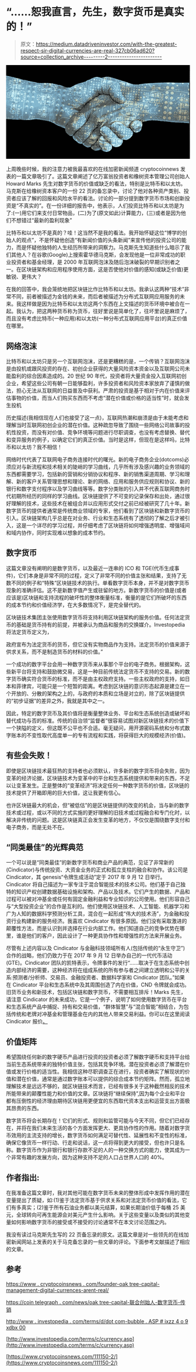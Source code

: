 # “……恕我直言，先生，数字货币是真实的！”

> 原文：<https://medium.datadriveninvestor.com/with-the-greatest-respect-sir-digital-currencies-are-real-327cb06ad620?source=collection_archive---------2----------------------->

![](img/2e383169855584841808eac9df2230c6.png)

上周晚些时候，我的注意力被我最喜欢的在线加密新闻频道 cryptocoinnews 发表的一篇文章吸引了。这篇文章阐述了亿万富翁投资者和橡树资本管理公司创始人 Howard Marks 先生对数字货币的价值或缺乏的看法，特别是比特币和以太坊。马克斯在给橡树资本客户的一份 22 页的备忘录中，讨论了他对各种资产类别、投资者应该了解的回报和风险水平的看法。讨论的一部分提到数字货币市场和创新投资是“不真实的”。在一份详细的报告中，他表示，人们投资比特币和以太坊是为了:(一)用它们来支付日常物品，(二)为了(原文如此)计算能力，(三)或者是因为他们不想错过“最新的盈利现象”

比特币和以太坊不是真的？哇！这当然不是我的看法。我开始怀疑这位“博学的创始人的观点”，不是怀疑他创造“有新闻价值的头条新闻”来宣传他的投资公司的能力，而是怀疑他独特的人生经历所带来的洞察力。马克斯先生知道些什么暗示了我们其他人？在谷歌(Google)上搜索霍华德马克斯，会发现他是一位非常成功的职业投资者和基金经理，是 2000 年互联网泡沫及随后泡沫破裂的早期识别者之一。在区块链架构和应用程序使用方面，这是否使他对价值的感知(或缺乏价值)更敏锐、更伟大？

在我的回答中，我会笼统地把区块链比作比特币和以太坊。我承认这两种“技术”非常不同，前者被描述为金钱的未来，而后者被描述为分布式互联网应用服务的未来。我这样做是因为比特币和以太坊这两个东西在上文描述的货币环境中被合在一起。我认为，把这两种货币称为货币，往好里说是简单化了，往坏里说是麻烦了，而且没有考虑比特币(一种应用)和以太坊(一种分布式互联网应用平台)的真正价值在哪里。

## 网络泡沫

比特币和以太坊只是另一个互联网泡沫，还是更糟糕的是，一个传销？互联网泡沫是由投机或跟风投资的存在、初创企业获得的大量风险资本资金以及互联网公司未能盈利的综合因素造成的。20 世纪 90 年代，投资者将大量资金投入互联网初创企业，希望这些公司有朝一日能够盈利，许多投资者和风险资本家放弃了谨慎的做法，担心无法从互联网的日益普及中获利。严肃的投资是基于相对于内在价值来评估事物的价值，而当人们购买东西而不考虑“潜在价值或价格的适当性”时，就会发生投机

历史描述(我相信现在人们也接受了这一点)，互联网热潮和崩溃是由于未能考虑和理解当时互联网初创企业的潜在价值。这种疏忽导致了围绕一些网络公司故事的投机性投资，而没有对价值、竞争环境等问题进行尽职调查，也没有考虑替换、替代和变异服务的例子，以确定它们的真正价值。当时是这样，但现在是这样吗，比特币和以太坊？我不相信！

网络时代代表了互联网电子商务连接时代的曙光。新的电子商务企业(dotcoms)必须应对与新流程和技术相关的陡峭的学习曲线，几乎所有涉及感兴趣的业务领域的东西都需要学习，包括新的营销和分销协议和程序、新的销售渠道周期、学习和理解、新的客户关系管理思想和理论、新的网络、应用和服务供应规则和协议、新的银行和数字支付程序以及学习曲线等等。数字分类账的引入并不代表互联网商务时代初期所经历的同样的学习曲线。区块链提供了不可变的记录保存和出处，通过很好理解的技术，这些技术在被组合并以应用形式交付之前已经被研究了几十年。新数字货币的提供者通常是传统商业领域的专家，他们看到了区块链和新数字货币的引入。区块链架构几乎总是在对业务、行业和生态系统有了透彻的了解之后才被引入，这是一个详尽的学习过程，并仔细考虑了区块链将如何增强透明度、增强域间和域内协作，同时实现难以想象的成本节约。

## 数字货币

这篇文章没有阐明的是数字货币，以及最近一连串的 ICO 和 TGE(代币生成事件)，它们本身是非常不同的过程，定义了非常不同的价值主张和结果，支持了无数不同的例子和“特殊”区块链技术的执行。单看数字货币本身，并不是对数字货币现象的准确评估。这不是新数字值产生或驻留的地方。新数字货币的价值是(或者应该是)区块链和支持流程的破坏性的整体衡量标准，衡量的是它们所破坏的东西的成本节约和价值经济学，在大多数情况下，是完全替代的。

区块链技术集团主张使用数字货币将支持利用区块链架构的服务价值。任何法定货币的基础是货币持有的前提，并被承认为商品和服务的交换媒介。Investopedia 将法定货币定义为，

政府宣布为法定货币的货币，但它没有实物商品作为支持。法定货币的价值来源于供求关系，而不是制造货币的材料的价值。”

一个成功的数字平台会用一种数字货币来从事那个平台的电子商务。根据架构，这些新平台将支持和鼓励微交易，这是一种目前传统法定货币不支持的交易。新的数字货币确实符合货币的标准，而不是由主权政府支持。一些主权政府的支持，如日本和菲律宾，可能只是一个短暂的距离。考虑到区块链的意识形态起源是建立在一个开放的、分散的架构之上的，与政府的本质和立场是对立的，除了区块链提供的“初步证据”的差异之外，我就是其中之一。

因此，特定的数字货币及其价值将是衡量整体业务、平台和生态系统创造或破坏和替代成功与否的标准。传统的自治领“监督者”很容易试图对新区块链技术的价值下一个狭隘的定义，但这既不公平也不合适。毫无疑问，用开源密码系统和分布式数字账本的不变性取代高度单一的专有流程和实践，将获得巨大的规模经济(价值)。

## 有些会失败！

即使是区块链技术最狂热的支持者也必须默认，许多新的数字货币将会失败，因为变革的经济论据，区块链技术为变革中的平台和生态系统提供和带来的东西，不足以让变革发生。正是整体的“变革经济”将决定任何一种数字货币的价值，区块链的技术提供了开箱即用的巨大价值，这让我更有信心。

也许区块链最大的机会，但“被低估”的是区块链提供的改变的机会，当与新的数字技术或过程，或以不同的方式实施的更好理解的旧技术或过程融合和专门化时，以解决非传统的问题。这是区块链真正会发生变革的地方，不仅仅是围绕数字支付和电子商务，而是无处不在。

## “同类最佳”的光辉典范

一个可以说是“同类最佳”的新数字货币和商业产品的典范，见证了非常新的(Cindicator)与传统投资、大资金业务的正式和孤立支柱的融合和协作。该公司是 Cindicator，其 genesis“令牌生成活动”定于 2017 年 9 月 12 日举行。Cindicator 将自己描述为一家专注于混合智能技术的技术公司。他们基于自己独特的知识产权创建数据基础设施和架构、产品以及技术。它们产生的数据、产品和过程可以被对冲基金或任何有固定金融利益和专业知识的公司使用。他们形容自己与“大型投资企业”的合作是互利的。他们使用区块链技术、人工智能、机器学习和广为人知的数据科学预测分析工具，混合在一起形成“伟大的技术汤”，为金融和投资行业构建新的服务经济。我喜欢 Cindicator 有很多原因。他们没有采取激进的颠覆性方法，而是认识到并选择在行业内部工作。他们知道自己的竞争优势在哪里，谁是他们的客户，因此设计了一种更具协作性和增强性的方法来开展业务。

尽管有上述内容以及 Cindicator 与金融科技领域所有人(包括传统的“永生守卫”)合作的战略，他们仍致力于在 2017 年 9 月 12 日举办自己的一代代币活动(GTE)。Cindicator 团队的凯特表示，令牌事件的发行“……取决于在生态系统中创造内部经济的需要，这种经济将在组成系统的所有参与者之间建立透明和公平的关系:预测者/分析师、交易员、金融投资者、数据科学家和 Cindicator 团队。”如果在 Cindicator 平台和生态系统中及其周围创造了内在价值，CND 令牌就会成功。旧货币业务和新技术，包括区块链和数字货币，不需要相互排斥！Marks 先生，请注意 Cindicator 的未来成功，它是一个例子，说明了如何使用数字货币在平台和生态系统产品中捕捉、持有和交易价值，“群体智慧”与“混合智能”相结合，为包括传统和老牌对冲基金和管理基金在内的其他人带来交易利益。你可以在这里阅读 Cindicator 报价[。](https://cindicator.com/)

## 价值矩阵

希望围绕任何新的数字硬币产品进行投资的投资者必须了解数字硬币和支持平台给当前生态系统带来的独特价值主张，包括其竞争环境。潜在投资者必须了解潜在价值或发行价格的适当性。我相信这种尽职调查正在进行，投资者确实了解现状的价值和潜在价值，通常是通过数字账本可以提供的综合成本节约矩阵。然而，孤立地理解技术是远远不够的，就区块链技术而言，已经有很多关于这种截然相反的技术所能带来的颠覆性能力和价值的文章。区块链将“继续保持”,因为每个企业和平台都有压倒性的经济理由期待区块链用更便宜的东西取代资本支出和运营支出方面极其昂贵的东西。

数字货币将会长期存在！它们的形式、规则和监管可能与今天不同，但它们已经存在，并将在我们未来生活的各个方面发挥更大、更具协作性的作用。随着对数字货币效用的主流支持的增长，数字货币如何满足可替代性、延展性和不变性的标准，确保它像货币一样行动、行走和说话，这一点将得到更大的接受，但也许只是名称。数字货币作为非银行和银行存款不足的人的一种交换方式的能力，使其成为一个非常有趣的发展方向，因为这种支持不足的人口占世界人口的 40%。

## 作者指出:

在我准备这篇文章时，我对其他可能在数字货币未来的整体形成中发挥作用的潜在变量提出了质疑，如:(1)鉴于法定货币基于供求关系和对法定货币价值的看法，它们有多真实；(2)鉴于所有石油业务都以美元结算，如果长期油价低于每桶 25 美元，全球转向可再生能源会对美元产生什么影响。关于这些变量以及类似的其他变量如何影响数字货币的接受或不接受的讨论通常不在本文讨论范围之内。

我没有读过马克斯先生写的 22 页备忘录的原文。这篇文章是对一些领先的在线加密新闻网站上发表的关于马克备忘录的一些文章的评论。下面参考文献描述了相应的文章。

## 参考

[https://www . cryptocoinsnews . com/founder-oak tree-capital-management-digital-currences-arent-real/](https://www.cryptocoinsnews.com/founder-oaktree-capital-management-digital-currencies-arent-real/)

[https://coin telegraph . com/news/oak tree-capital-联合创始人-数字货币-传销](https://cointelegraph.com/news/oaktree-capital-co-founder-digital-currencies-are-pyramid-scheme)

[http://www . investopedia . com/terms/d/dot com-bubble . ASP # ixzz 4 o 9 xdbx 00](http://www.investopedia.com/terms/d/dotcom-bubble.asp#ixzz4o9XdBx00)

[http://www.investopedia.com/terms/c/currency.asp](http://www.investopedia.com/terms/c/currency.asp)

[https://www.cryptocoinsnews.com/111150-2/](https://www.cryptocoinsnews.com/111150-2/)